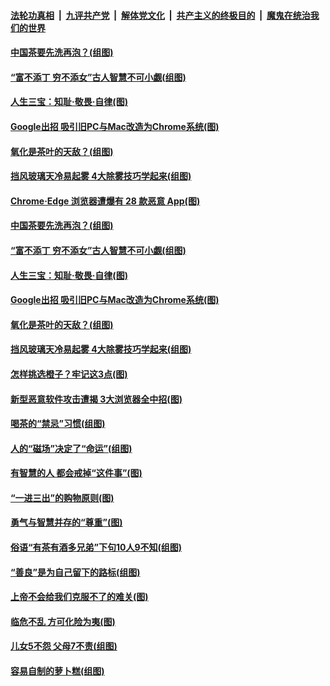 

####  [法轮功真相](../../../../basic/blob/master/README.md?t=12190731) &nbsp;|&nbsp; [九评共产党](../../../../9ping.md/blob/master/README.md?t=12190731) &nbsp;|&nbsp; [解体党文化](../../../../jtdwh.md/blob/master/README.md?t=12190731)  &nbsp;|&nbsp; [共产主义的终极目的](../../../../gczydzjmd.md/blob/master/README.md?t=12190731) &nbsp;|&nbsp; [魔鬼在统治我们的世界](../../../../mgztzwmdsj.md/blob/master/README.md?t=12190731) 

#### [中国茶要先洗再泡？(组图)](../pages/p8/955762.md?t=12190731) 

#### [“富不添丁 穷不添女”古人智慧不可小觑(组图)](../pages/p8/956243.md?t=12190731) 

#### [人生三宝：知耻‧敬畏‧自律(图)](../pages/p8/955921.md?t=12190731) 

#### [Google出招 吸引旧PC与Mac改造为Chrome系统(图)](../pages/p8/956120.md?t=12190731) 

#### [氧化是茶叶的天敌？(组图)](../pages/p8/955760.md?t=12190731) 

#### [挡风玻璃天冷易起雾 4大除雾技巧学起来(组图)](../pages/p8/956086.md?t=12190731) 

#### [Chrome‧Edge 浏览器遭爆有 28 款恶意 App(图)](../pages/p8/956262.md?t=12190731) 

#### [中国茶要先洗再泡？(组图)](../pages/p8/955762.md?t=12190731) 

#### [“富不添丁 穷不添女”古人智慧不可小觑(组图)](../pages/p8/956243.md?t=12190731) 

#### [人生三宝：知耻‧敬畏‧自律(图)](../pages/p8/955921.md?t=12190731) 

#### [Google出招 吸引旧PC与Mac改造为Chrome系统(图)](../pages/p8/956120.md?t=12190731) 

#### [氧化是茶叶的天敌？(组图)](../pages/p8/955760.md?t=12190731) 

#### [挡风玻璃天冷易起雾 4大除雾技巧学起来(组图)](../pages/p8/956086.md?t=12190731) 

#### [怎样挑选橙子？牢记这3点(图)](../pages/p8/955934.md?t=12190731) 

#### [新型恶意软件攻击遭揭 3大浏览器全中招(图)](../pages/p8/956000.md?t=12190731) 

#### [喝茶的“禁忌”习惯(组图)](../pages/p8/955759.md?t=12190731) 

#### [人的“磁场”决定了“命运”(组图)](../pages/p8/955958.md?t=12190731) 

#### [有智慧的人 都会戒掉“这件事”(图)](../pages/p8/955391.md?t=12190731) 

#### [“一进三出”的购物原则(图)](../pages/p8/955754.md?t=12190731) 

#### [勇气与智慧并存的“尊重”(图)](../pages/p8/955351.md?t=12190731) 

#### [俗语“有茶有酒多兄弟”下句10人9不知(组图)](../pages/p8/955846.md?t=12190731) 

#### [“善良”是为自己留下的路标(组图)](../pages/p8/955396.md?t=12190731) 

#### [上帝不会给我们克服不了的难关(图)](../pages/p8/955777.md?t=12190731) 

#### [临危不乱 方可化险为夷(图)](../pages/p8/955664.md?t=12190731) 

#### [儿女5不怨 父母7不责(组图)](../pages/p8/954329.md?t=12190731) 

#### [容易自制的萝卜糕(组图)](../pages/p8/955567.md?t=12190731) 

